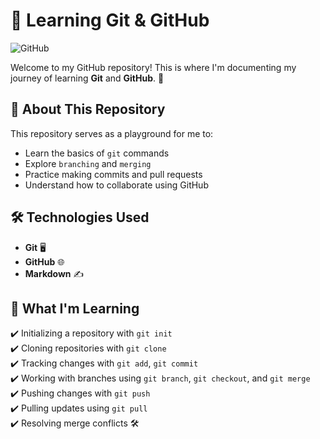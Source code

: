 # 🚀 Learning Git & GitHub

![GitHub](https://img.shields.io/badge/GitHub-Learning-blue?style=for-the-badge&logo=github)

Welcome to my GitHub repository! This is where I'm documenting my journey of learning **Git** and **GitHub**. 🚀

## 📌 About This Repository
This repository serves as a playground for me to:
- Learn the basics of `git` commands
- Explore `branching` and `merging`
- Practice making commits and pull requests
- Understand how to collaborate using GitHub

## 🛠 Technologies Used
- **Git** 🖥️
- **GitHub** 🌐
- **Markdown** ✍️

## 📖 What I'm Learning
✔️ Initializing a repository with `git init`  
✔️ Cloning repositories with `git clone`  
✔️ Tracking changes with `git add`, `git commit`  
✔️ Working with branches using `git branch`, `git checkout`, and `git merge`  
✔️ Pushing changes with `git push`  
✔️ Pulling updates using `git pull`  
✔️ Resolving merge conflicts 🛠️

